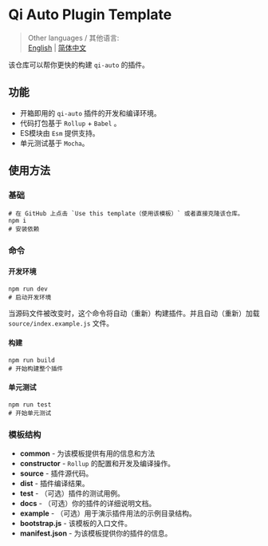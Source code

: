 # Qi Auto Plugin Template

> Other languages / 其他语言:  
> [English](./README.md) | [简体中文](./README.zh_CN.md)  

该仓库可以帮你更快的构建 `qi-auto` 的插件。

## 功能

- 开箱即用的 `qi-auto` 插件的开发和编译环境。
- 代码打包基于 `Rollup` + `Babel` 。
- ES模块由 `Esm` 提供支持。
- 单元测试基于 `Mocha`。

## 使用方法

### 基础

```
# 在 GitHub 上点击 `Use this template（使用该模板）` 或者直接克隆该仓库。
npm i
# 安装依赖
```

### 命令

#### 开发环境

```
npm run dev
# 启动开发环境
```

当源码文件被改变时，这个命令将自动（重新）构建插件。并且自动（重新）加载 `source/index.example.js` 文件。

#### 构建

```
npm run build
# 开始构建整个插件
```

#### 单元测试

```
npm run test
# 开始单元测试
```

### 模板结构

- **common** - 为该模板提供有用的信息和方法
- **constructor** - `Rollup` 的配置和开发及编译操作。
- **source** - 插件源代码。
- **dist** - 插件编译结果。
- **test** - （可选）插件的测试用例。
- **docs** - （可选）你的插件的详细说明文档。
- **example** - （可选）用于演示插件用法的示例目录结构。
- **bootstrap.js** - 该模板的入口文件。
- **manifest.json** - 为该模板提供你的插件的信息。